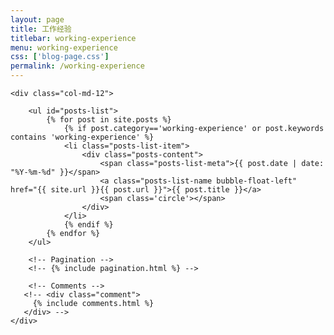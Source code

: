 ```yaml
---
layout: page
title: 工作经验
titlebar: working-experience
menu: working-experience
css: ['blog-page.css']
permalink: /working-experience
---
```


<div class="row">

    <div class="col-md-12">

        <ul id="posts-list">
            {% for post in site.posts %}
                {% if post.category=='working-experience' or post.keywords contains 'working-experience' %}
                <li class="posts-list-item">
                    <div class="posts-content">
                        <span class="posts-list-meta">{{ post.date | date: "%Y-%m-%d" }}</span>
                        <a class="posts-list-name bubble-float-left" href="{{ site.url }}{{ post.url }}">{{ post.title }}</a>
                        <span class='circle'></span>
                    </div>
                </li>
                {% endif %}
            {% endfor %}
        </ul> 

        <!-- Pagination -->
        <!-- {% include pagination.html %} -->

        <!-- Comments -->
       <!-- <div class="comment">
         {% include comments.html %}
       </div> -->
    </div>

</div>
<script>
    $(document).ready(function(){

        // Enable bootstrap tooltip
        $("body").tooltip({ selector: '[data-toggle=tooltip]' });

    });
</script>